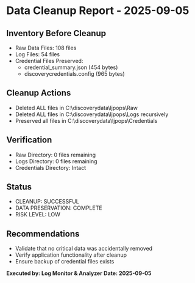 # Data Cleanup Report - 2025-09-05

## Inventory Before Cleanup
- Raw Data Files: 108 files
- Log Files: 54 files
- Credential Files Preserved: 
  - credential_summary.json (454 bytes)
  - discoverycredentials.config (965 bytes)

## Cleanup Actions
- Deleted ALL files in C:\discoverydata\ljpops\Raw
- Deleted ALL files in C:\discoverydata\ljpops\Logs recursively
- Preserved all files in C:\discoverydata\ljpops\Credentials

## Verification
- Raw Directory: 0 files remaining
- Logs Directory: 0 files remaining
- Credentials Directory: Intact

## Status
- CLEANUP: SUCCESSFUL
- DATA PRESERVATION: COMPLETE
- RISK LEVEL: LOW

## Recommendations
- Validate that no critical data was accidentally removed
- Verify application functionality after cleanup
- Ensure backup of credential files exists

**Executed by: Log Monitor & Analyzer**
**Date: 2025-09-05**